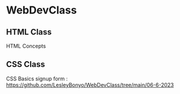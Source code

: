 # WebDevClass

## HTML Class
HTML Concepts
## CSS Class
CSS Basics
signup form : https://github.com/LesleyBonyo/WebDevClass/tree/main/06-6-2023
